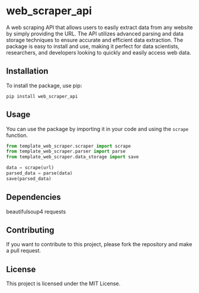 # web_scraper_api

A web scraping API that allows users to easily extract data from any website by simply providing the URL. The API utilizes advanced parsing and data storage techniques to ensure accurate and efficient data extraction. The package is easy to install and use, making it perfect for data scientists, researchers, and developers looking to quickly and easily access web data.

## Installation

To install the package, use pip:

`pip install web_scraper_api`

## Usage

You can use the package by importing it in your code and using the `scrape` function.

```python
from template_web_scraper.scraper import scrape
from template_web_scraper.parser import parse
from template_web_scraper.data_storage import save

data = scrape(url)
parsed_data = parse(data)
save(parsed_data)
```

## Dependencies
beautifulsoup4
requests

## Contributing
If you want to contribute to this project, please fork the repository and make a pull request.

## License
This project is licensed under the MIT License.


